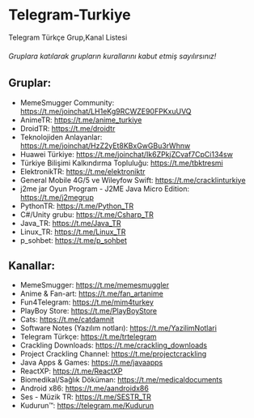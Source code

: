 # Telegram-Turkiye
Telegram Türkçe Grup,Kanal Listesi
###### Gruplara katılarak grupların kurallarını kabut etmiş sayılırsınız!

## Gruplar:
* MemeSmugger Community: https://t.me/joinchat/LH1eKg9RCWZE90FPKxuUVQ
* AnimeTR: https://t.me/anime_turkiye
* DroidTR: https://t.me/droidtr
* Teknolojiden Anlayanlar: https://t.me/joinchat/HzZ2yEt8KBxGwGBu3rWhnw
* Huawei Türkiye: https://t.me/joinchat/Ik6ZPkjZCvaf7CpCi134sw
* Türkiye Bilişimi Kalkındırma Topluluğu: https://t.me/tbktresmi
* ElektronikTR: https://t.me/elektroniktr
* General Mobile 4G/5 ve Wileyfow Swift: https://t.me/cracklinturkiye
* j2me jar Oyun Program - J2ME Java Micro Edition: https://t.me/j2megrup
* PythonTR: https://t.me/Python_TR
* C#/Unity grubu: https://t.me/Csharp_TR
* Java_TR: https://t.me/Java_TR
* Linux_TR: https://t.me/Linux_TR
* p_sohbet: https://t.me/p_sohbet

## Kanallar:
* MemeSmugger: https://t.me/memesmuggler
* Anime & Fan-art: https://t.me/fan_artanime
* Fun4Telegram: https://t.me/mim4turkey
* PlayBoy Store: https://t.me/PlayBoyStore
* Cats: https://t.me/catdamnit
* Software Notes (Yazılım notları): https://t.me/YazilimNotlari
* Telegram Türkçe: https://t.me/trtelegram
* Crackling Downloads: https://t.me/crackling_downloads
* Project Crackling Channel: https://t.me/projectcrackling
* Java Apps & Games: https://t.me/javaapps
* ReactXP: https://t.me/ReactXP
* Biomedikal/Sağlık Döküman: https://t.me/medicaldocuments
* Android x86: https://t.me/aandroidx86
* Ses - Müzik TR: https://t.me/SESTR_TR
* Kudurun™: https://telegram.me/Kudurun
